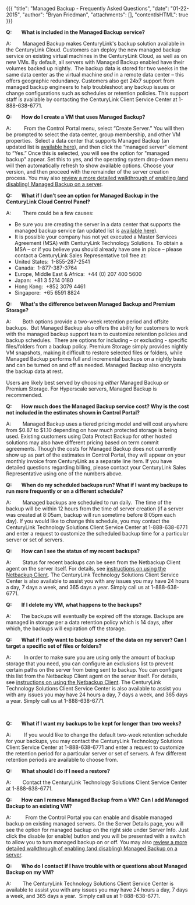{{{
  "title": "Managed Backup - Frequently Asked Questions",
  "date": "01-22-2015",
  "author": "Bryan Friedman",
  "attachments": [],
  "contentIsHTML": true
}}}

<p><strong>Q: &nbsp;&nbsp;&nbsp;&nbsp;&nbsp;&nbsp; What is included in the Managed Backup service?</strong></p>
<p>A: &nbsp; &nbsp; &nbsp; &nbsp;Managed Backup makes&nbsp;CenturyLink's backup&nbsp;solution available in the CenturyLink Cloud. Customers can deploy the new managed backup service on existing virtual machines in the CenturyLink Cloud, as well as on new VMs. By default, all servers with Managed Backup enabled have their volumes backed up nightly.&nbsp; The backup data is stored for two weeks in the same data center as the virtual machine&nbsp;<em>and</em> in a remote data center – this offers geographic redundancy. Customers also get 24x7 support from managed backup engineers to help troubleshoot any backup issues or change configurations such as schedules or retention policies. This support staff is available by contacting the&nbsp;CenturyLink Client Service Center at 1-888-638-6771.</p>
<p></p>
<p><strong>Q:&nbsp;&nbsp;&nbsp;&nbsp;&nbsp;&nbsp;&nbsp; How do I create a VM that uses Managed Backup?</strong></p>
<p>A: &nbsp; &nbsp; &nbsp; &nbsp; From the Control Portal menu, select “Create Server.” You will then be prompted to select the data center, group membership, and other VM properties.&nbsp; Select a data center that supports Managed Backup (an updated list is&nbsp;<a href="http://www.centurylinkcloud.com/managed-services" target="_blank">available here</a>), and then click the “managed server” element to “Yes.” Once this is selected, you will see the option for "managed backup" appear. Set this to yes, and the operating system drop-down menu will then automatically refresh to show available options. Choose your version, and then proceed with the remainder of the server creation process. You may also&nbsp;<a href="https://t3n.zendesk.com/entries/62585140-Enabling-and-Disabling-Managed-Backup" target="_blank">review a more detailed walkthrough of enabling (and disabling) Managed Backup on a server</a>.</p>
<p></p>
<p><strong>Q:&nbsp;&nbsp;&nbsp;&nbsp;&nbsp;&nbsp;&nbsp; What if I don’t see an option for Managed Backup in the CenturyLink Cloud Control Panel?</strong></p>
<p>A:&nbsp;&nbsp;&nbsp;&nbsp;&nbsp;&nbsp;&nbsp; There could be a few causes:</p>
<ul>
<li>Be sure you are creating the server in a data center that supports the managed backup service (an updated list is&nbsp;<a href="http://www.centurylinkcloud.com/managed-services" target="_blank">available here</a>).</li>
<li>It is possible your company has not yet executed a Master Services Agreement (MSA) with CenturyLink Technology Solutions. To obtain a MSA – or if you believe you should already have one in place – please contact a CenturyLink Sales Representative toll free at:</li>
<li>United States:&nbsp; 1-855-287-2541</li>
<li>Canada:&nbsp; 1-877-387-3764</li>
<li>Europe, Middle East &amp; Africa:&nbsp; +44 (0) 207 400 5600</li>
<li>Japan:&nbsp; +81 3 5214 0180</li>
<li>Hong Kong:&nbsp; +852 3079 4461</li>
<li>Singapore:&nbsp; +65 6591 8824</li>
</ul>
</ul>
<p></p>
<p><strong>Q: &nbsp; &nbsp; &nbsp; What's the difference between Managed Backup and Premium Storage?</strong></p>
<p>A: &nbsp; &nbsp; &nbsp; &nbsp;Both options provide a two-week retention period and offsite backups.&nbsp; But Managed Backup also offers the ability for customers to work with the managed backup support team to customize retention policies and backup schedules.&nbsp; There are options for including – or excluding - specific files/folders from a backup policy. Premium Storage simply provides nightly VM snapshots, making it difficult to restore selected files or folders, while Managed Backup performs full and incremental backups on a nightly basis and can be turned on and off as needed. Managed Backup also encrypts the backup data at rest.</p>
<p>Users are likely best served by choosing <em>either</em> Managed Backup <em>or</em> Premium Storage.&nbsp;For Hyperscale servers, Managed Backup is recommended.</p>
<p></p>
<p><strong><strong>Q:&nbsp;&nbsp;&nbsp;&nbsp;&nbsp;&nbsp;&nbsp; How much does the Managed Backup service cost? Why is the cost not included in the estimates shown in Control Portal?</strong></strong></p>
<p>A: &nbsp; &nbsp; &nbsp; &nbsp;Managed Backup uses a tiered pricing model and will cost anywhere from $0.87 to $1.10 depending on how much protected storage is being used. Existing customers using Data Protect Backup for other hosted solutions may also have different pricing based on term commit agreements. Though the costs for Managed Backup does not currently show up as part of the estimates in Control Portal, they will appear on your monthly invoice from CenturyLink as a separate line item. If you have detailed questions regarding billing, please contact your&nbsp;CenturyLink Sales Representative using one of the numbers above.</p>
<p class="p1"></p>
<p class="p1"><strong>Q: &nbsp; &nbsp; &nbsp; &nbsp;When do my scheduled backups run? What if I want my backups to run more frequently or on a different schedule?</strong></p>
<p class="p1">A: &nbsp; &nbsp; &nbsp; &nbsp;Managed backups are scheduled to run daily.&nbsp; The time of the backup will be within 12 hours from the time of server creation (if a server was created at 8:05am, backup will run sometime before 8:05pm each day).&nbsp;If you would like to change this schedule, you may contact the CenturyLink Technology Solutions Client Service Center at 1-888-638-6771 and enter a request to customize the scheduled backup time for a particular server or set of servers.</p>
<p></p>
<p class="p1"><strong>Q:&nbsp;&nbsp;&nbsp;&nbsp;&nbsp;&nbsp;&nbsp; How can I see the status of my recent backups?</strong></p>
<p class="p1">A: &nbsp; &nbsp; &nbsp; &nbsp;Status for recent backups can be seen from the Netbackup Client agent on the server itself. For details, see <a href="https://t3n.zendesk.com/entries/62585180-Using-Managed-Backup-Client" target="_blank">instructions on using the Netbackup Client</a>.&nbsp;The CenturyLink Technology Solutions Client Service Center is also available to assist you with any issues you may have 24 hours a day, 7 days a week, and 365 days a year. Simply call us at 1-888-638-6771.</p>
<p class="p1"></p>
<p class="p1"><strong>Q:&nbsp; &nbsp; &nbsp; &nbsp;&nbsp;If I delete my VM, what happens to the backups?</strong></p>
<p class="p1">A:<strong>&nbsp; &nbsp; &nbsp; &nbsp;&nbsp;</strong>The backups will eventually be expired off the storage. Backups are managed in storage per a data retention policy which is 14 days, after which, the backups will expiration off the storage.</p>
<p></p>
<p class="p1"><strong>Q:&nbsp;&nbsp;&nbsp;&nbsp;&nbsp;&nbsp;&nbsp; What if I only want to backup <em>some</em> of the data on my server? Can I target a specific set of files or folders?</strong></p>
<p class="p1">A: &nbsp; &nbsp; &nbsp; &nbsp; In order to make sure you are using only the amount of backup storage that you need, you can configure an exclusions list to prevent certain paths on the server from being sent to backup. You can configure this list from the&nbsp;Netbackup Client agent on the server itself. For details, see&nbsp;<a href="https://t3n.zendesk.com/entries/62585180-Using-Managed-Backup-Client" target="_blank">instructions on using the Netbackup Client</a>.<strong>&nbsp;</strong>The CenturyLink Technology Solutions Client Service Center is also available to assist you with any issues you may have 24 hours a day, 7 days a week, and 365 days a year. Simply call us at 1-888-638-6771.</p>
<p class="p1"><strong>&nbsp;</strong></p>
<p class="p1"><strong>Q:&nbsp;&nbsp;&nbsp;&nbsp;&nbsp;&nbsp;&nbsp; What if I want my backups to be kept for longer than two weeks?</strong></p>
<p class="p1">A: &nbsp; &nbsp; &nbsp; &nbsp; If you would like to change the default two-week retention schedule for your backups, you may contact the CenturyLink Technology Solutions Client Service Center at 1-888-638-6771 and enter a request to customize the retention period&nbsp;for a particular server or set of servers.&nbsp;A few different retention periods are available to choose from.</p>
<p class="p1"></p>
<p><strong>Q: &nbsp; &nbsp; &nbsp; &nbsp;What should I do if I need a restore?</strong></p>
<p>A: &nbsp; &nbsp; &nbsp; &nbsp;Contact the CenturyLink Technology Solutions Client Service Center at 1-888-638-6771.</p>
<p></p>
<p class="p1"><strong>Q:&nbsp;&nbsp;&nbsp;&nbsp;&nbsp;&nbsp;&nbsp; How can I remove Managed Backup from a VM? Can I add Managed Backup to an existing VM?</strong></p>
<p class="p1">A: &nbsp; &nbsp; &nbsp; <em>&nbsp;&nbsp;&nbsp;</em>From the Control Portal you can enable and disable managed backup on existing managed servers. On the Server Details page,&nbsp;you will see the option for managed backup on the right side under Server Info. Just click the disable (or enable) button and you will be presented with a switch to allow you to turn managed backup on or off. You may also&nbsp;<a href="https://t3n.zendesk.com/entries/62585140-Enabling-and-Disabling-Managed-Backup" target="_blank">review a more detailed walkthrough of enabling (and disabling) Managed Backup on a server</a>.</p>
<p class="p1"></p>
<p><strong>Q:&nbsp;&nbsp;&nbsp;&nbsp;&nbsp;&nbsp;&nbsp; Who do I contact if I have trouble with or questions about Managed Backup on my VM?</strong></p>
<p>A:&nbsp;&nbsp;&nbsp;&nbsp;&nbsp;&nbsp;&nbsp; The CenturyLink Technology Solutions Client Service Center is available to assist you with any issues you may have 24 hours a day, 7 days a week, and 365 days a year.&nbsp; Simply call us at 1-888-638-6771.</p>
